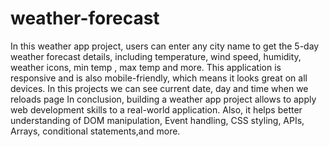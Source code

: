 # weather-forecast
In this weather app project, users can enter any city name to get the 5-day weather forecast details, including temperature, wind speed, humidity, weather icons, min temp , max temp and more. 
This application is responsive and is also mobile-friendly, which means it looks great on all devices.
In this projects we can see current date, day and time when we reloads page 
In conclusion, building a weather app project allows to apply web development skills to a real-world application. Also, it helps better understanding of DOM manipulation, Event handling, CSS styling, APIs, Arrays, conditional statements,and more.
